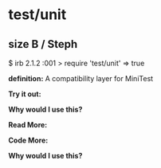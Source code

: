 # test/unit

## size B / Steph

$ irb
2.1.2 :001 > require 'test/unit'
 => true  

**definition:**
A compatibility layer for MiniTest

**Try it out:**


**Why would I use this?**


**Read More:**


**Code More:**


**Why would I use this?**
